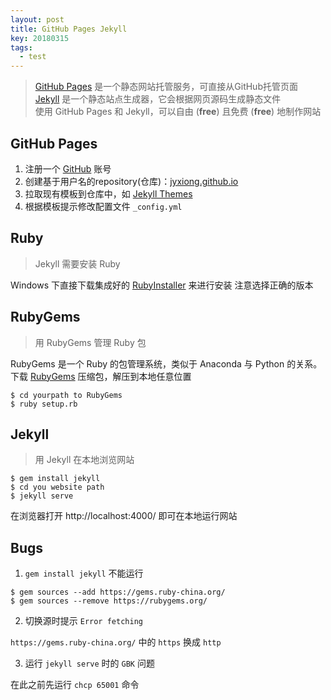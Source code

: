 ```yaml
---
layout: post
title: GitHub Pages Jekyll
key: 20180315
tags: 
  - test
---
```


> [GitHub Pages](https://pages.github.com/) 是一个静态网站托管服务，可直接从GitHub托管页面  
> [Jekyll](https://jekyllrb.com/) 是一个静态站点生成器，它会根据网页源码生成静态文件  
> 使用 GitHub Pages 和 Jekyll，可以自由 (**free**) 且免费 (**free**) 地制作网站  

##  GitHub Pages
1. 注册一个 [GitHub](https://github.com/) 账号
2. 创建基于用户名的repository(仓库)：[jyxiong.github.io](https://github.com/jyxiong/jyxiong.github.io)
3. 拉取现有模板到仓库中，如 [Jekyll Themes](http://jekyllthemes.org/)
4. 根据模板提示修改配置文件 `_config.yml`

## Ruby
> Jekyll 需要安装 Ruby  

Windows 下直接下载集成好的 [RubyInstaller](https://rubyinstaller.org/downloads/) 来进行安装
注意选择正确的版本

## RubyGems
> 用 RubyGems 管理 Ruby 包  

RubyGems 是一个 Ruby 的包管理系统，类似于 Anaconda 与 Python 的关系。
下载 [RubyGems](https://rubygems.org/pages/download) 压缩包，解压到本地任意位置
```
$ cd yourpath to RubyGems
$ ruby setup.rb
```

## Jekyll
> 用 Jekyll 在本地浏览网站

```
$ gem install jekyll
$ cd you website path
$ jekyll serve
```
在浏览器打开 http://localhost:4000/ 即可在本地运行网站

## Bugs
1. `gem install jekyll` 不能运行
```
$ gem sources --add https://gems.ruby-china.org/ 
$ gem sources --remove https://rubygems.org/
```
2. 切换源时提示 `Error fetching`

`https://gems.ruby-china.org/` 中的 `https` 换成 `http`

3. 运行 `jekyll serve` 时的 `GBK` 问题

在此之前先运行 `chcp 65001` 命令

